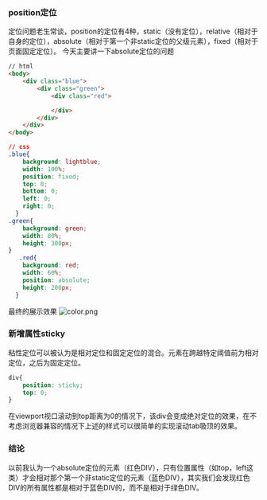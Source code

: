 ### position定位
定位问题老生常谈，position的定位有4种，static（没有定位），relative（相对于自身的定位），absolute（相对于第一个非static定位的父级元素），fixed（相对于页面固定定位）。
今天主要讲一下absolute定位的问题
```html
// html
<body>
    <div class="blue">
        <div class="green">
            <div class="red">

            </div>
        </div>
    </div>
</body>
```
```css
// css
.blue{
    background: lightblue;
    width: 100%;
    position: fixed;
    top: 0;
    bottom: 0;
    left: 0;
    right: 0;
  }
.green{
    background: green;
    width: 80%;
    height: 300px;
}
   .red{
    background: red;
    width: 60%;
    position: absolute;
    height: 200px;
  }
```
最终的展示效果
![color.png](http://upload-images.jianshu.io/upload_images/2593925-35ad41b2232bcb42.png?imageMogr2/auto-orient/strip%7CimageView2/2/w/1240)


### 新增属性sticky
粘性定位可以被认为是相对定位和固定定位的混合。元素在跨越特定阈值前为相对定位，之后为固定定位。

```css
div{
    position: sticky;
    top: 0;
}
```
在viewport视口滚动到top距离为0的情况下，该div会变成绝对定位的效果，在不考虑浏览器兼容的情况下上述的样式可以很简单的实现滚动tab吸顶的效果。


### 结论
以前我认为一个absolute定位的元素（红色DIV），只有位置属性（如top，left这类）才会相对那个第一个非static定位的元素（蓝色DIV），其实我们会发现红色DIV的所有属性都是相对于蓝色DIV的，而不是相对于绿色DIV。
